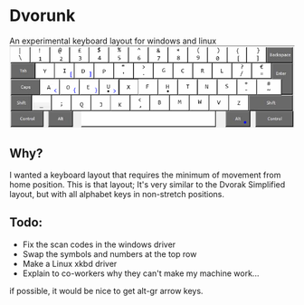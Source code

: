 Dvorunk
=======

An experimental keyboard layout for windows and linux
![Layout](Dvorunk.png)

Why?
------
I wanted a keyboard layout that requires the minimum of movement from home position.
This is that layout; It's very similar to the Dvorak Simplified layout, but with all alphabet keys in non-stretch positions.

Todo:
-----
* Fix the scan codes in the windows driver
* Swap the symbols and numbers at the top row
* Make a Linux xkbd driver
* Explain to co-workers why they can't make my machine work...

if possible, it would be nice to get alt-gr arrow keys.
